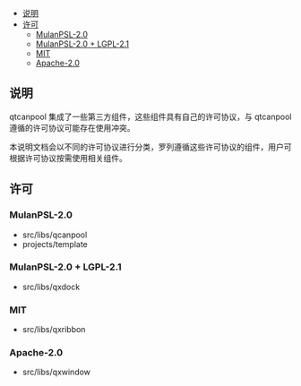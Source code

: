 <!-- TOC -->

- [说明](#说明)
- [许可](#许可)
    - [MulanPSL-2.0](#mulanpsl-20)
    - [MulanPSL-2.0 + LGPL-2.1](#mulanpsl-20--lgpl-21)
    - [MIT](#mit)
    - [Apache-2.0](#apache-20)

<!-- /TOC -->

## 说明

qtcanpool 集成了一些第三方组件，这些组件具有自己的许可协议，与 qtcanpool 遵循的许可协议可能存在使用冲突。

本说明文档会以不同的许可协议进行分类，罗列遵循这些许可协议的组件，用户可根据许可协议按需使用相关组件。

## 许可

### MulanPSL-2.0

- src/libs/qcanpool
- projects/template

### MulanPSL-2.0 + LGPL-2.1

- src/libs/qxdock

### MIT

- src/libs/qxribbon

### Apache-2.0

- src/libs/qxwindow
